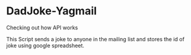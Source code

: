 # DadJoke-Yagmail
Checking out how API works

This Script sends a joke to anyone in the mailing list and stores the id of joke using google spreadsheet.

